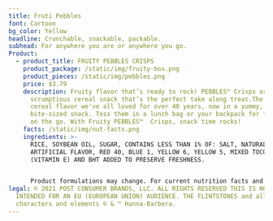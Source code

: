 ```yaml
---
title: Fruti Pebbles
font: Cartoon
bg_color: Yellow
headline: Crunchable, snackable, packable.
subhead: For anywhere you are or anywhere you go.
Product:
  - product_title: FRUITY PEBBLES CRISPS
    product_package: /static/img/fruity-box.png
    product_pieces: /static/img/pebbles.png
    price: $3.79
    description: Fruity flavor that’s ready to rock! PEBBLES™ Crisps are the
      scrumptious cereal snack that’s the perfect take along treat.The classic
      cereal flavor we've all loved for over 40 years, now in a yummy, portable
      bite-sized snack. Toss them in a lunch bag or your backpack for fun flavor
      on the go. With Fruity PEBBLES™  Crisps, snack time rocks!
    facts: /static/img/nut-facts.png
    ingredients: >-
      RICE, SOYBEAN OIL, SUGAR, CONTAINS LESS THAN 1% OF: SALT, NATURAL AND
      ARTIFICIAL FLAVOR, RED 40, BLUE 1, YELLOW 6, YELLOW 5, MIXED TOCOPHEROLS
      (VITAMIN E) AND BHT ADDED TO PRESERVE FRESHNESS.


      Product formulations may change. For current nutrition facts and ingredient line information check product packaging.
legal: © 2021 POST CONSUMER BRANDS, LLC. ALL RIGHTS RESERVED THIS IS NOT
  INTENDED FOR AN EU (EUROPEAN UNION) AUDIENCE. THE FLINTSTONES and all related
  characters and elements © & ™ Hanna-Barbera.
---
```

